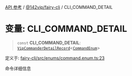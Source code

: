 [API 参考](../wiki/Home) / [@142vip/fairy-cli](../wiki/@142vip.fairy-cli) / CLI\_COMMAND\_DETAIL

# 变量: CLI\_COMMAND\_DETAIL

> `const` **CLI\_COMMAND\_DETAIL**: [`VipCommanderDetailRecord`](../wiki/@142vip.utils.%E7%B1%BB%E5%9E%8B%E5%88%AB%E5%90%8D.VipCommanderDetailRecord)<[`CommandEnum`](../wiki/@142vip.fairy-cli.%E6%9E%9A%E4%B8%BE.CommandEnum)>

定义于: [fairy-cli/src/enums/command.enum.ts:23](https://github.com/142vip/core-x/blob/58a4aca72f73ebc92491a458c9b83754486dc296/packages/fairy-cli/src/enums/command.enum.ts#L23)

命令详细信息
